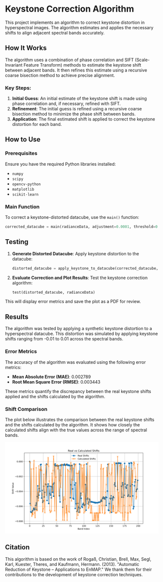 # Keystone Correction Algorithm

This project implements an algorithm to correct keystone distortion in hyperspectral images. The algorithm estimates and applies the necessary shifts to align adjacent spectral bands accurately.

## How It Works

The algorithm uses a combination of phase correlation and SIFT (Scale-Invariant Feature Transform) methods to estimate the keystone shift between adjacent bands. It then refines this estimate using a recursive coarse bisection method to achieve precise alignment.

### Key Steps:
1. **Initial Guess**: An initial estimate of the keystone shift is made using phase correlation and, if necessary, refined with SIFT.
2. **Refinement**: The initial guess is refined using a recursive coarse bisection method to minimize the phase shift between bands.
3. **Application**: The final estimated shift is applied to correct the keystone distortion for each band.

## How to Use

### Prerequisites
Ensure you have the required Python libraries installed:
- `numpy`
- `scipy`
- `opencv-python`
- `matplotlib`
- `scikit-learn`

### Main Function

To correct a keystone-distorted datacube, use the `main()` function:

```python
corrected_datacube = main(radianceData, adjustment=0.0001, threshold=0.005, max_iteration=500, first_guess_threshold=0.006)
```

## Testing

1. **Generate Distorted Datacube**: Apply keystone distortion to the datacube:
    ```python
    distorted_datacube = apply_keystone_to_datacube(corrected_datacube, start_shift=-0.01, end_shift=0.01)
    ```

2. **Evaluate Correction and Plot Results**: Test the keystone correction algorithm:
    ```python
    test(distorted_datacube, radianceData) 
    ```

This will display error metrics and save the plot as a PDF for review.


## Results

The algorithm was tested by applying a synthetic keystone distortion to a hyperspectral datacube. This distortion was simulated by applying keystone shifts ranging from -0.01 to 0.01 across the spectral bands.

### Error Metrics

The accuracy of the algorithm was evaluated using the following error metrics:

- **Mean Absolute Error (MAE)**: 0.002789
- **Root Mean Square Error (RMSE)**: 0.003443

These metrics quantify the discrepancy between the real keystone shifts applied and the shifts calculated by the algorithm.

### Shift Comparison

The plot below illustrates the comparison between the real keystone shifts and the shifts calculated by the algorithm. It shows how closely the calculated shifts align with the true values across the range of spectral bands.

![Real vs Calculated Shifts](real_vs_calculated_shifts.png)

## Citation

This algorithm is based on the work of Rogaß, Christian, Brell, Max, Segl, Karl, Kuester, Theres, and Kaufmann, Hermann. (2013). "Automatic Reduction of Keystone – Applications to EnMAP." We thank them for their contributions to the development of keystone correction techniques. 
